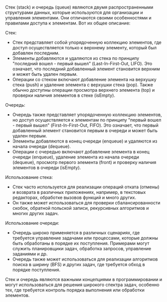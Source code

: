 Стек (stack) и очередь (queue) являются двумя распространенными структурами данных, которые используются для организации и управления элементами. Они отличаются своими особенностями и правилами доступа к элементам. Вот их общее описание:

Стек:
- Стек представляет собой упорядоченную коллекцию элементов, где доступ осуществляется только к верхнему элементу, который был добавлен последним.
- Элементы добавляются и удаляются из стека по принципу "последний вошел - первый вышел" (Last-In-First-Out, LIFO). Это означает, что последний добавленный элемент становится верхним и может быть удален первым.
- Операции со стеком включают добавление элемента на верхушку стека (push) и удаление элемента с верхушки стека (pop). Также обычно доступны операции просмотра верхнего элемента (top) и проверки наличия элементов в стеке (isEmpty).

Очередь:
- Очередь также представляет упорядоченную коллекцию элементов, но доступ осуществляется к элементам по принципу "первый вошел - первый вышел" (First-In-First-Out, FIFO). Это означает, что первый добавленный элемент становится первым в очереди и может быть удален первым.
- Элементы добавляются в конец очереди (enqueue) и удаляются из начала очереди (dequeue).
- Операции с очередью включают добавление элемента в конец очереди (enqueue), удаление элемента из начала очереди (dequeue), просмотр первого элемента (front) и проверку наличия элементов в очереди (isEmpty).

Использование стека:
- Стек часто используется для реализации операций отката (отмены) и возврата в различных приложениях, например, в текстовых редакторах, обработке вызовов функций и много других.
- Он также может использоваться для проверки сбалансированности скобок, обратной польской записи, рекурсивных алгоритмов и многих других задач.

Использование очереди:
- Очередь широко применяется в различных сценариях, где требуется управление задачами или процессами, которые должны быть обработаны в порядке их поступления. Примерами могут служить планировщики задач, обработка запросов, управление заданиями и др.
- Очередь также может использоваться для реализации алгоритмов поиска в ширину (BFS) и других задач, где требуется обход в порядке поступления.

Стек и очередь являются важными концепциями в программировании и могут использоваться для решения широкого спектра задач, особенно тех, где требуется контроль порядка выполнения или обработки элементов.